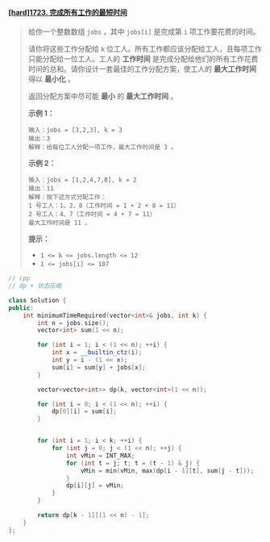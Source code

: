 #### [[hard]1723. 完成所有工作的最短时间](https://leetcode-cn.com/problems/find-minimum-time-to-finish-all-jobs/)

> 给你一个整数数组 `jobs` ，其中 `jobs[i]` 是完成第 `i` 项工作要花费的时间。
>
> 请你将这些工作分配给 `k` 位工人。所有工作都应该分配给工人，且每项工作只能分配给一位工人。工人的 **工作时间** 是完成分配给他们的所有工作花费时间的总和。请你设计一套最佳的工作分配方案，使工人的 **最大工作时间** 得以 **最小化** 。
>
> 返回分配方案中尽可能 **最小** 的 **最大工作时间** 。
>
>  
>
> **示例 1：**
>
> ```
> 输入：jobs = [3,2,3], k = 3
> 输出：3
> 解释：给每位工人分配一项工作，最大工作时间是 3 。
> ```
>
> **示例 2：**
>
> ```
> 输入：jobs = [1,2,4,7,8], k = 2
> 输出：11
> 解释：按下述方式分配工作：
> 1 号工人：1、2、8（工作时间 = 1 + 2 + 8 = 11）
> 2 号工人：4、7（工作时间 = 4 + 7 = 11）
> 最大工作时间是 11 。
> ```
>
>  
>
> **提示：**
>
> - `1 <= k <= jobs.length <= 12`
> - `1 <= jobs[i] <= 107`



```cpp
// cpp
// dp + 状态压缩

class Solution {
public:
    int minimumTimeRequired(vector<int>& jobs, int k) {
        int n = jobs.size();
        vector<int> sum(1 << n);

        for (int i = 1; i < (1 << n); ++i) {
            int x = __builtin_ctz(i);
            int y = i - (1 << x);
            sum[i] = sum[y] + jobs[x];
        }

        vector<vector<int>> dp(k, vector<int>(1 << n));

        for (int i = 0; i < (1 << n); ++i) {
            dp[0][i] = sum[i];
        }


        for (int i = 1; i < k; ++i) {
            for (int j = 0; j < (1 << n); ++j) {
                int vMin = INT_MAX;
                for (int t = j; t; t = (t - 1) & j) {
                    vMin = min(vMin, max(dp[i - 1][t], sum[j - t]));
                }
                dp[i][j] = vMin;
            }
        }

        return dp[k - 1][(1 << n) - 1];
    }
};
```

